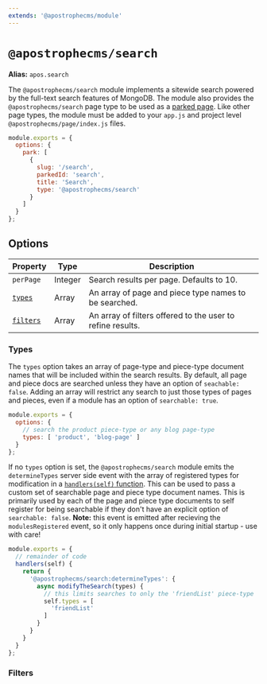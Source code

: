 ```yaml
---
extends: '@apostrophecms/module'
---
```


# `@apostrophecms/search`

**Alias:** `apos.search`

The `@apostrophecms/search` module implements a sitewide search powered by the full-text search features of MongoDB. The module also provides the `@apostrophecms/search` page type to be used as a [parked page](/reference/modules/page.html#park). Like other page types, the module must be added to your `app.js` and project level `@apostrophecms/page/index.js` files.

<AposCodeBlock>

```js
module.exports = {
  options: {
    park: [
      {
        slug: '/search',
        parkedId: 'search',
        title: 'Search',
        type: '@apostrophecms/search'
      }
    ]
  }
};

```
<template v-slot:caption>
modules/@apostrophecms/page/index.js
</template>
</AposCodeBlock>

## Options

|  Property | Type | Description |
|---|---|---|
`perPage` | Integer | Search results per page. Defaults to 10. |
[`types`](#types) | Array | An array of page and piece type names to be searched. |
[`filters`](#filters) | Array | An array of filters offered to the user to refine results. |

### Types

The `types` option takes an array of page-type and piece-type document names that will be included within the search results. By default, all page and piece docs are searched unless they have an option of `seachable: false`. Adding an array will restrict any search to just those types of pages and pieces, even if a module has an option of `searchable: true`.

<AposCodeBlock>

```js
module.exports = {
  options: {
    // search the product piece-type or any blog page-type
    types: [ 'product', 'blog-page' ]
  }
};

```
<template v-slot:caption>
modules/@apostrophecms/search/index.js
</template>
</AposCodeBlock>

If no `types` option is set, the `@apostrophecms/search` module emits the `determineTypes` server side event with the array of registered types for modification in a [`handlers(self)` function](reference/module-api/module-overview.html#handlers-self). This can be used to pass a custom set of searchable page and piece type document names. This is primarily used by each of the page and piece type documents to self register for being searchable if they don't have an explicit option of `searchable: false`. **Note:** this event is emitted after recieving the `modulesRegistered` event, so it only happens once during initial startup - use with care!

<AposCodeBlock>

```js
module.exports = {
  // remainder of code
  handlers(self) {
    return {
      '@apostrophecms/search:determineTypes': {
        async modifyTheSearch(types) {
          // this limits searches to only the 'friendList' piece-type
          self.types = [
            'friendList'
          ]
        }
      }
    }
  }
};

```
<template v-slot:caption>
modules/friendList/index.js
</template>
</AposCodeBlock>

### Filters




